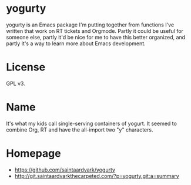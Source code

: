 # yogurty

yogurty is an Emacs package I'm putting together from functions I've
written that work on RT tickets and Orgmode.  Partly it could be
useful for someone else, partly it'd be nice for me to have this
better organized, and partly it's a way to learn more about Emacs
development.

# License

GPL v3.

# Name

It's what my kids call single-serving containers of yogurt.  It seemed
to combine Org, RT and have the all-import two "y" characters.

# Homepage

* https://github.com/saintaardvark/yogurty
* http://git.saintaardvarkthecarpeted.com/?p=yogurty.git;a=summary
